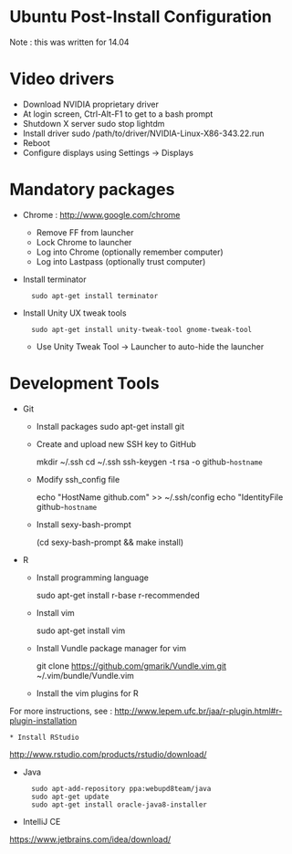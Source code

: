 # Ubuntu Post-Install Configuration

Note : this was written for 14.04

# Video drivers

* Download NVIDIA proprietary driver
* At login screen, Ctrl-Alt-F1 to get to a bash prompt
* Shutdown X server
		sudo stop lightdm
* Install driver
		sudo /path/to/driver/NVIDIA-Linux-X86-343.22.run
* Reboot
* Configure displays using Settings -> Displays

# Mandatory packages

* Chrome : http://www.google.com/chrome
	* Remove FF from launcher
	* Lock Chrome to launcher
	* Log into Chrome (optionally remember computer)
	* Log into Lastpass (optionally trust computer)

* Install terminator 

		sudo apt-get install terminator

* Install Unity UX tweak tools

		sudo apt-get install unity-tweak-tool gnome-tweak-tool

	* Use Unity Tweak Tool -> Launcher to auto-hide the launcher

# Development Tools

* Git
	* Install packages
		sudo apt-get install git
	* Create and upload new SSH key to GitHub

		mkdir ~/.ssh
		cd ~/.ssh
		ssh-keygen -t rsa -o github-`hostname`

	* Modify ssh_config file

		echo "HostName github.com" >> ~/.ssh/config
		echo "IdentityFile github-`hostname`
	* Install sexy-bash-prompt 

		(cd sexy-bash-prompt && make install)

* R
	* Install programming language

		sudo apt-get install r-base r-recommended

	* Install vim

		sudo apt-get install vim

	* Install Vundle package manager for vim

		git clone https://github.com/gmarik/Vundle.vim.git ~/.vim/bundle/Vundle.vim

	* Install the vim plugins for R

For more instructions, see : http://www.lepem.ufc.br/jaa/r-plugin.html#r-plugin-installation

	* Install RStudio

http://www.rstudio.com/products/rstudio/download/

* Java

		sudo apt-add-repository ppa:webupd8team/java
		sudo apt-get update
		sudo apt-get install oracle-java8-installer

* IntelliJ CE

https://www.jetbrains.com/idea/download/


